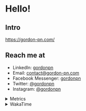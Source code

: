 # Hello!

## Intro

<https://gordon-pn.com/>

## Reach me at

- LinkedIn: [gordonpn](https://www.linkedin.com/in/gordonpn/)
- Email: [contact@gordon-pn.com](mailto:contact@gordon-pn.com)
- Facebook Messenger: [gordonpn](https://www.messenger.com/t/Gordonpn)
- Twitter: [@gordonpn](https://twitter.com/Gordonpn)
- Instagram: [@gordonpn](https://www.instagram.com/gordonpn/)

<details>
  <summary>Metrics</summary>

  <img align="center" src="https://github.com/gordonpn/gordonpn/blob/master/github-metrics.svg" alt="GitHub Metrics">

</details>

<details>
  <summary>WakaTime</summary>

  <!--START_SECTION:waka-->
📊 **This Week I Spent My Time On** 

```text
💬 Programming Languages: 
Other                    12 hrs 46 mins      █████████████████████████   99.98 % 
Brazil Dependency Config 0 secs              ░░░░░░░░░░░░░░░░░░░░░░░░░   00.02 % 
Assembly                 0 secs              ░░░░░░░░░░░░░░░░░░░░░░░░░   00.00 % 

🔥 Editors: 
Chrome                   8 hrs 58 mins       ██████████████████░░░░░░░   70.27 % 
Slack                    1 hr 7 mins         ██░░░░░░░░░░░░░░░░░░░░░░░   08.79 % 
Notion                   1 hr 1 min          ██░░░░░░░░░░░░░░░░░░░░░░░   08.02 % 
Messages                 53 mins             ██░░░░░░░░░░░░░░░░░░░░░░░   06.99 % 
Calendar                 16 mins             █░░░░░░░░░░░░░░░░░░░░░░░░   02.17 % 
```


 Last Updated on 27/05/2025 16:30:32 UTC
<!--END_SECTION:waka-->
</details>
